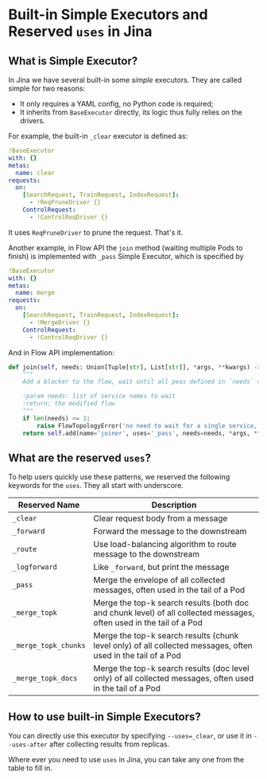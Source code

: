 # Built-in Simple Executors and Reserved `uses` in Jina


## What is Simple Executor?

In Jina we have several built-in some *simple* executors. They are called simple for two reasons:

- It only requires a YAML config, no Python code is required;
- It inherits from `BaseExecutor` directly, its logic thus fully relies on the drivers.

For example, the built-in `_clear` executor is defined as:

```yaml
!BaseExecutor
with: {}
metas:
  name: clear
requests:
  on:
    [SearchRequest, TrainRequest, IndexRequest]:
      - !ReqPruneDriver {}
    ControlRequest:
      - !ControlReqDriver {}
```

It uses `ReqPruneDriver` to prune the request. That's it.

Another example, in Flow API the `join` method (waiting multiple Pods to finish) is implemented with `_pass` Simple Executor, which is specified by 
```yaml
!BaseExecutor
with: {}
metas:
  name: merge
requests:
  on:
    [SearchRequest, TrainRequest, IndexRequest]:
      - !MergeDriver {}
    ControlRequest:
      - !ControlReqDriver {}
```

And in Flow API implementation:

```python
def join(self, needs: Union[Tuple[str], List[str]], *args, **kwargs) -> 'Flow':
    """
    Add a blocker to the flow, wait until all peas defined in `needs` completed.

    :param needs: list of service names to wait
    :return: the modified flow
    """
    if len(needs) <= 1:
        raise FlowTopologyError('no need to wait for a single service, need len(needs) > 1')
    return self.add(name='joiner', uses='_pass', needs=needs, *args, **kwargs)

```


## What are the reserved `uses`?

To help users quickly use these patterns, we reserved the following keywords for the `uses`. They all start with underscore.

| Reserved Name | Description |
| --- | --- |
| `_clear` | Clear request body from a message |
| `_forward` | Forward the message to the downstream |
| `_route` | Use load-balancing algorithm to route message to the downstream |
| `_logforward` | Like `_forward`, but print the message |
| `_pass` | Merge the envelope of all collected messages, often used in the tail of a Pod |
| `_merge_topk` | Merge the top-k search results (both doc and chunk level) of all collected messages, often used in the tail of a Pod |
| `_merge_topk_chunks` | Merge the top-k search results (chunk level only) of all collected messages, often used in the tail of a Pod |
| `_merge_topk_docs` | Merge the top-k search results (doc level only) of all collected messages, often used in the tail of a Pod |


## How to use built-in Simple Executors?

You can directly use this executor by specifying `--uses=_clear`, or use it in `--uses-after` after collecting results from replicas.

Where ever you need to use `uses` in Jina, you can take any one from the table to fill in.